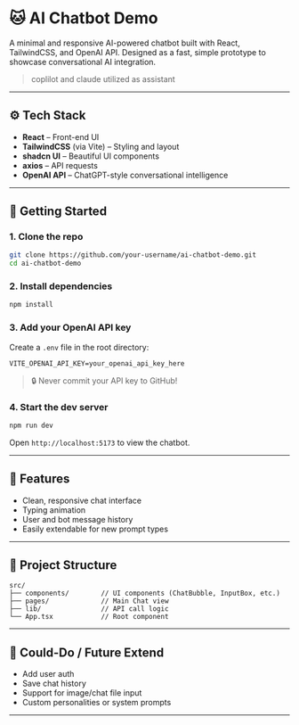 # 🐱 AI Chatbot Demo

A minimal and responsive AI-powered chatbot built with React, TailwindCSS, and OpenAI API. Designed as a fast, simple prototype to showcase conversational AI integration.

> coplilot and claude utilized as assistant

---

## ⚙️ Tech Stack

- **React** – Front-end UI  
- **TailwindCSS** (via Vite) – Styling and layout  
- **shadcn UI** – Beautiful UI components  
- **axios** – API requests  
- **OpenAI API** – ChatGPT-style conversational intelligence  

---

## 🚀 Getting Started

### 1. Clone the repo

```bash
git clone https://github.com/your-username/ai-chatbot-demo.git
cd ai-chatbot-demo
```

### 2. Install dependencies

```bash
npm install
```

### 3. Add your OpenAI API key

Create a `.env` file in the root directory:

```
VITE_OPENAI_API_KEY=your_openai_api_key_here
```

> 🔒 Never commit your API key to GitHub!

### 4. Start the dev server

```bash
npm run dev
```

Open `http://localhost:5173` to view the chatbot.

---

## 🧠 Features

- Clean, responsive chat interface  
- Typing animation  
- User and bot message history  
- Easily extendable for new prompt types  

---

## 📁 Project Structure

```
src/
├── components/        // UI components (ChatBubble, InputBox, etc.)
├── pages/             // Main Chat view
├── lib/               // API call logic
└── App.tsx            // Root component
```

---

## 📌 Could-Do / Future Extend

- Add user auth  
- Save chat history  
- Support for image/chat file input  
- Custom personalities or system prompts  

---
